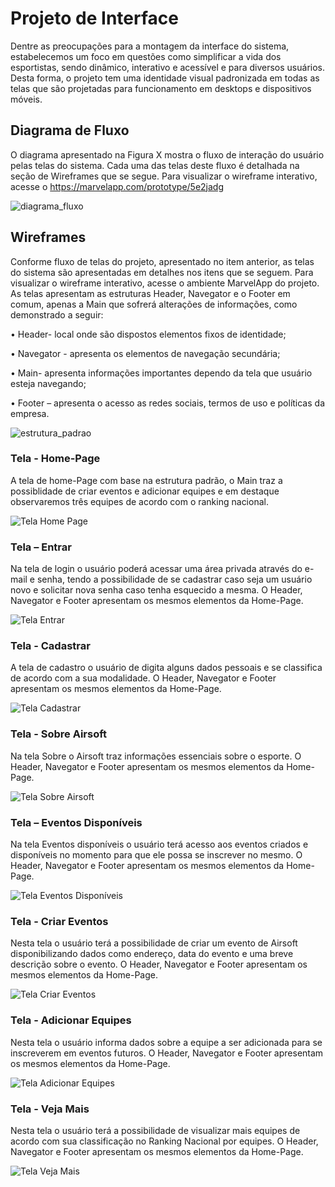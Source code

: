 
# Projeto de Interface

Dentre as preocupações para a montagem da interface do sistema, estabelecemos um foco em questões como simplificar a vida dos esportistas, sendo dinâmico, interativo e acessível e para diversos usuários. Desta forma, o projeto tem uma identidade visual padronizada em todas as telas que são projetadas para funcionamento em desktops e dispositivos móveis.

## Diagrama de Fluxo

O diagrama apresentado na Figura X mostra o fluxo de interação do usuário pelas telas do sistema. Cada uma das telas deste fluxo é detalhada na seção de Wireframes que se segue. Para visualizar o wireframe interativo, acesse o https://marvelapp.com/prototype/5e2jadg

![diagrama_fluxo](https://user-images.githubusercontent.com/81584300/189506306-31d91918-fcf9-4c88-8e92-fc3c93404381.png)

## Wireframes

Conforme fluxo de telas do projeto, apresentado no item anterior, as telas do sistema são apresentadas em detalhes nos itens que se seguem. Para visualizar o wireframe interativo, acesse o ambiente MarvelApp do projeto. As telas apresentam as estruturas Header, Navegator e o Footer em comum, apenas a Main que sofrerá alterações de informações, como demonstrado a seguir:

•	Header- local onde são dispostos elementos fixos de identidade; 

•	Navegator - apresenta os elementos de navegação secundária; 

•	Main- apresenta informações importantes dependo da tela que usuário esteja navegando; 

•	Footer – apresenta o acesso as redes sociais, termos de uso e políticas da empresa. 

![estrutura_padrao](https://user-images.githubusercontent.com/81584300/189506363-f604dfdf-f0ab-4321-a79c-09399a9b4e21.png)


### Tela - Home-Page

A tela de home-Page com base na estrutura padrão, o Main traz a possiblidade de criar eventos e adicionar equipes e em destaque observaremos três equipes de acordo com o ranking nacional. 

![Tela Home Page](img/home_page.png)

### Tela – Entrar
Na tela de login o usuário poderá acessar uma área privada através do e-mail e senha, tendo a possibilidade de se cadastrar caso seja um usuário novo e solicitar nova senha caso tenha esquecido a mesma. O Header, Navegator e Footer apresentam os mesmos elementos da Home-Page. 

![Tela Entrar](img/entrar.png)
 
### Tela - Cadastrar
A tela de cadastro o usuário de digita alguns dados pessoais e se classifica de acordo com a sua modalidade. O Header, Navegator e Footer apresentam os mesmos elementos da Home-Page.

![Tela Cadastrar](img/cadastrar.png)

### Tela - Sobre Airsoft
Na tela Sobre o Airsoft traz informações essenciais sobre o esporte. O Header, Navegator e Footer apresentam os mesmos elementos da Home-Page.

![Tela Sobre Airsoft](img/sobre_airsoft.png)

### Tela – Eventos Disponíveis
Na tela Eventos disponíveis o usuário terá acesso aos eventos criados e disponíveis no momento para que ele possa se inscrever no mesmo. O Header, Navegator e Footer apresentam os mesmos elementos da Home-Page.

![Tela Eventos Disponíveis](img/eventos_disponiveis.png)

### Tela - Criar Eventos
Nesta tela o usuário terá a possibilidade de criar um evento de Airsoft disponibilizando dados como endereço, data do evento e uma breve descrição sobre o evento. O Header, Navegator e Footer apresentam os mesmos elementos da Home-Page.

![Tela Criar Eventos](img/criar_eventos.png)

### Tela - Adicionar Equipes
Nesta tela o usuário informa dados sobre a equipe a ser adicionada para se inscreverem em eventos futuros. O Header, Navegator e Footer apresentam os mesmos elementos da Home-Page.

![Tela Adicionar Equipes](img/adicionar_equipes.png)

### Tela - Veja Mais
Nesta tela o usuário terá a possibilidade de visualizar mais equipes de acordo com sua classificação no Ranking Nacional por equipes. O Header, Navegator e Footer apresentam os mesmos elementos da Home-Page.

![Tela Veja Mais](img/veja_mais.png)
